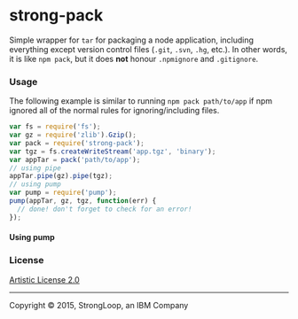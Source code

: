 strong-pack
===========

Simple wrapper for `tar` for packaging a node application, including everything
except version control files (`.git`, `.svn`, `.hg`, etc.). In other words, it
is like `npm pack`, but it does **not** honour `.npmignore` and `.gitignore`.

### Usage

The following example is similar to running `npm pack path/to/app` if npm
ignored all of the normal rules for ignoring/including files.

```js
var fs = require('fs');
var gz = require('zlib').Gzip();
var pack = require('strong-pack');
var tgz = fs.createWriteStream('app.tgz', 'binary');
var appTar = pack('path/to/app');
// using pipe
appTar.pipe(gz).pipe(tgz);
// using pump
var pump = require('pump');
pump(appTar, gz, tgz, function(err) {
  // done! don't forget to check for an error!
});
```

#### Using pump


### License

[Artistic License 2.0](https://opensource.org/licenses/Artistic-2.0)

---
Copyright &copy; 2015, StrongLoop, an IBM Company
